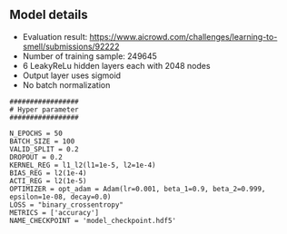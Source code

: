## Model details

- Evaluation result: https://www.aicrowd.com/challenges/learning-to-smell/submissions/92222
- Number of training sample: 249645
- 6 LeakyReLu hidden layers each with 2048 nodes
- Output layer uses sigmoid
- No batch normalization

```
#################
# Hyper parameter
#################

N_EPOCHS = 50
BATCH_SIZE = 100
VALID_SPLIT = 0.2
DROPOUT = 0.2
KERNEL_REG = l1_l2(l1=1e-5, l2=1e-4)
BIAS_REG = l2(1e-4)
ACTI_REG = l2(1e-5)
OPTIMIZER = opt_adam = Adam(lr=0.001, beta_1=0.9, beta_2=0.999, epsilon=1e-08, decay=0.0)
LOSS = "binary_crossentropy"
METRICS = ['accuracy']
NAME_CHECKPOINT = 'model_checkpoint.hdf5'
```